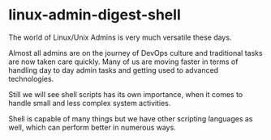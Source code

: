 # linux-admin-digest-shell

The world of Linux/Unix Admins is very much versatile these days.

Almost all admins are on the journey of DevOps culture and traditional tasks are now taken care quickly. Many of us are moving faster in terms of handling day to day admin tasks and getting used to advanced technologies.

Still we will see shell scripts has its own importance, when it comes to handle small and less complex system activities.

Shell is capable of many things but we have other scripting languages as well, which can perform better in numerous ways.
